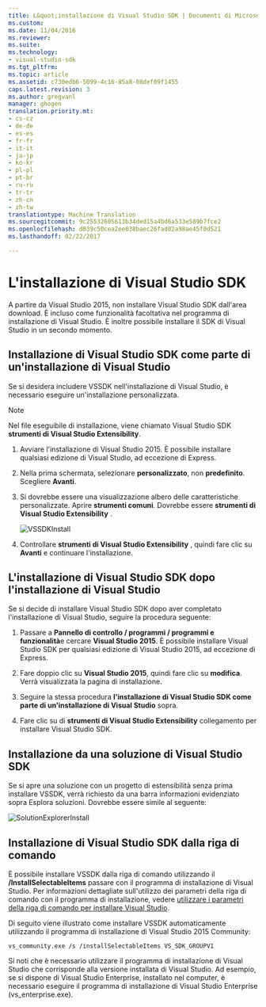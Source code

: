 ```yaml
---
title: L&quot;installazione di Visual Studio SDK | Documenti di Microsoft
ms.custom: 
ms.date: 11/04/2016
ms.reviewer: 
ms.suite: 
ms.technology:
- visual-studio-sdk
ms.tgt_pltfrm: 
ms.topic: article
ms.assetid: c730edb6-5099-4c16-85a8-08def09f1455
caps.latest.revision: 3
ms.author: gregvanl
manager: ghogen
translation.priority.mt:
- cs-cz
- de-de
- es-es
- fr-fr
- it-it
- ja-jp
- ko-kr
- pl-pl
- pt-br
- ru-ru
- tr-tr
- zh-cn
- zh-tw
translationtype: Machine Translation
ms.sourcegitcommit: 9c25532605613b34ded15a4bd6a533e589b7fce2
ms.openlocfilehash: d039c50cea2ee038baec26fad02a98ae45f0d521
ms.lasthandoff: 02/22/2017

---
```

# <a name="installing-the-visual-studio-sdk"></a>L'installazione di Visual Studio SDK
A partire da Visual Studio 2015, non installare Visual Studio SDK dall'area download. È incluso come funzionalità facoltativa nel programma di installazione di Visual Studio. È inoltre possibile installare il SDK di Visual Studio in un secondo momento.  
  
## <a name="installing-the-visual-studio-sdk-as-part-of-a-visual-studio-installation"></a>Installazione di Visual Studio SDK come parte di un'installazione di Visual Studio  
 Se si desidera includere VSSDK nell'installazione di Visual Studio, è necessario eseguire un'installazione personalizzata.  
  
> [!NOTE]
>  Nel file eseguibile di installazione, viene chiamato Visual Studio SDK **strumenti di Visual Studio Extensibility**.  
  
1.  Avviare l'installazione di Visual Studio 2015. È possibile installare qualsiasi edizione di Visual Studio, ad eccezione di Express.  
  
2.  Nella prima schermata, selezionare **personalizzato**, non **predefinito**. Scegliere **Avanti**.  
  
3.  Si dovrebbe essere una visualizzazione albero delle caratteristiche personalizzate. Aprire **strumenti comuni**. Dovrebbe essere **strumenti di Visual Studio Extensibility** .  
  
     ![VSSDKInstall](../extensibility/media/vssdkinstall.png "VSSDKInstall")  
  
4.  Controllare **strumenti di Visual Studio Extensibility** , quindi fare clic su **Avanti** e continuare l'installazione.  
  
## <a name="installing-the-visual-studio-sdk-after-installing-visual-studio"></a>L'installazione di Visual Studio SDK dopo l'installazione di Visual Studio  
 Se si decide di installare Visual Studio SDK dopo aver completato l'installazione di Visual Studio, seguire la procedura seguente:  
  
1.  Passare a **Pannello di controllo / programmi / programmi e funzionalità**e cercare **Visual Studio 2015**. È possibile installare Visual Studio SDK per qualsiasi edizione di Visual Studio 2015, ad eccezione di Express.  
  
2.  Fare doppio clic su **Visual Studio 2015**, quindi fare clic su **modifica**. Verrà visualizzata la pagina di installazione.  
  
3.  Seguire la stessa procedura **l'installazione di Visual Studio SDK come parte di un'installazione di Visual Studio** sopra.  
  
4.  Fare clic su di **strumenti di Visual Studio Extensibility** collegamento per installare Visual Studio SDK.  
  
## <a name="installing-the-visual-studio-sdk-from-a-solution"></a>Installazione da una soluzione di Visual Studio SDK  
 Se si apre una soluzione con un progetto di estensibilità senza prima installare VSSDK, verrà richiesto da una barra informazioni evidenziato sopra Esplora soluzioni. Dovrebbe essere simile al seguente:  
  
 ![SolutionExplorerInstall](../extensibility/media/solutionexplorerinstall.png "SolutionExplorerInstall")  
  
## <a name="installing-the-visual-studio-sdk-from-the-command-line"></a>Installazione di Visual Studio SDK dalla riga di comando  
 È possibile installare VSSDK dalla riga di comando utilizzando il **/InstallSelectableItems** passare con il programma di installazione di Visual Studio. Per informazioni dettagliate sull'utilizzo dei parametri della riga di comando con il programma di installazione, vedere [utilizzare i parametri della riga di comando per installare Visual Studio](../install/use-command-line-parameters-to-install-visual-studio.md).  
  
 Di seguito viene illustrato come installare VSSDK automaticamente utilizzando il programma di installazione di Visual Studio 2015 Community:  
  
```  
vs_community.exe /s /installSelectableItems VS_SDK_GROUPV1  
```  
  
 Si noti che è necessario utilizzare il programma di installazione di Visual Studio che corrisponde alla versione installata di Visual Studio. Ad esempio, se si dispone di Visual Studio Enterprise, installato nel computer, è necessario eseguire il programma di installazione di Visual Studio Enterprise (vs_enterprise.exe).
